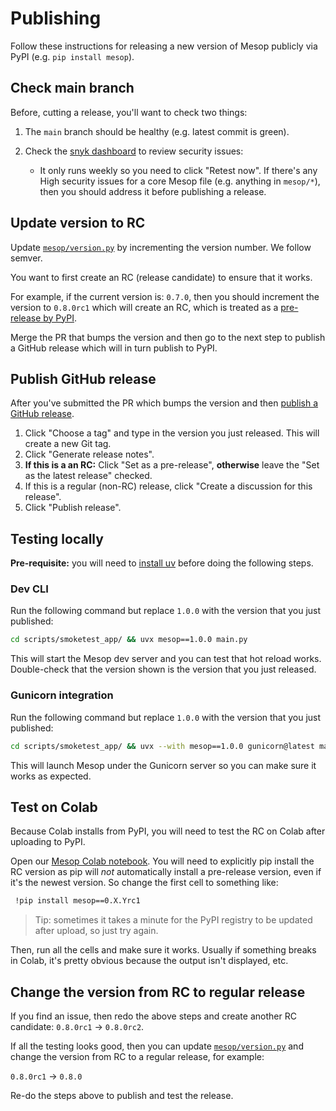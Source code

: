 # Publishing

Follow these instructions for releasing a new version of Mesop publicly via PyPI (e.g. `pip install mesop`).

## Check main branch

Before, cutting a release, you'll want to check two things:

1. The `main` branch should be healthy (e.g. latest commit is green).
2. Check the [snyk dashboard](https://app.snyk.io/org/wwwillchen/project/756c376f-d2e7-44f8-9c20-e4062fdf543f) to review security issues:

    - It only runs weekly so you need to click "Retest now". If there's any High security issues for a core Mesop file (e.g. anything in `mesop/*`), then you should address it before publishing a release.

## Update version to RC

Update [`mesop/version.py`](https://github.com/mesop-dev/mesop/blob/main/mesop/version.py) by incrementing the version number. We follow semver.

You want to first create an RC (release candidate) to ensure that it works.

For example, if the current version is: `0.7.0`, then you should increment the version to `0.8.0rc1` which will create an RC, which is treated as a [pre-release by PyPI](https://packaging.python.org/en/latest/specifications/version-specifiers/#pre-releases).

Merge the PR that bumps the version and then go to the next step to publish a GitHub release which will in turn publish to PyPI.

## Publish GitHub release

After you've submitted the PR which bumps the version and then [publish a GitHub release](https://github.com/mesop-dev/mesop/releases/new).

1. Click "Choose a tag" and type in the version you just released. This will create a new Git tag.
1. Click "Generate release notes".
1. **If this is a an RC:** Click "Set as a pre-release", **otherwise** leave the "Set as the latest release" checked.
1. If this is a regular (non-RC) release, click "Create a discussion for this release".
1. Click "Publish release".

## Testing locally

**Pre-requisite:** you will need to [install uv](https://docs.astral.sh/uv/getting-started/installation/) before doing the following steps.

### Dev CLI

Run the following command but replace `1.0.0` with the version that you just published:

```sh
cd scripts/smoketest_app/ && uvx mesop==1.0.0 main.py
```

This will start the Mesop dev server and you can test that hot reload works. Double-check that the version shown is the version that you just released.

### Gunicorn integration

Run the following command but replace `1.0.0` with the version that you just published:

```sh
cd scripts/smoketest_app/ && uvx --with mesop==1.0.0 gunicorn@latest main:me
```

This will launch Mesop under the Gunicorn server so you can make sure it works as expected.

## Test on Colab

Because Colab installs from PyPI, you will need to test the RC on Colab after uploading to PyPI.

Open our [Mesop Colab notebook](https://colab.research.google.com/github/mesop-dev/mesop/blob/main/notebooks/mesop_colab_getting_started.ipynb). You will need to explicitly pip install the RC version as pip will _not_ automatically install a pre-release version, even if it's the newest version. So change the first cell to something like:

```sh
 !pip install mesop==0.X.Yrc1
```

> Tip: sometimes it takes a minute for the PyPI registry to be updated after upload, so just try again.

Then, run all the cells and make sure it works. Usually if something breaks in Colab, it's pretty obvious because the output isn't displayed, etc.

## Change the version from RC to regular release

If you find an issue, then redo the above steps and create another RC candidate: `0.8.0rc1` -> `0.8.0rc2`.

If all the testing looks good, then you can update [`mesop/version.py`](https://github.com/mesop-dev/mesop/blob/main/mesop/version.py) and change the version from RC to a regular release, for example:

`0.8.0rc1` -> `0.8.0`

Re-do the steps above to publish and test the release.
